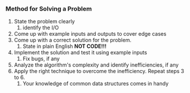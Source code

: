 ### Method for Solving a Problem

1. State the problem clearly
    1. identify the I/O
2. Come up with example inputs and outputs to cover edge cases
3. Come up with a correct solution for the problem. 
    1. State in plain English **NOT CODE!!!**
4. Implement the solution and test it using example inputs
    1. Fix bugs, if any
5. Analyze the algorithm's complexity and identify inefficiencies, if any
6. Apply the right technique to overcome the inefficiency. Repeat steps 3 to 6.
    1. Your knowledge of common data structures comes in handy
